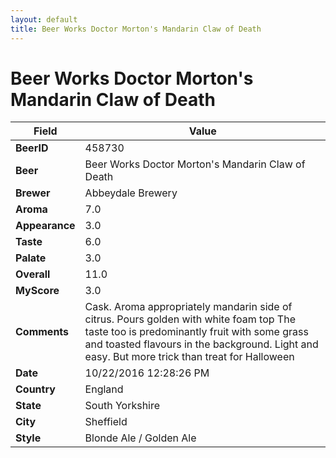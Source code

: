 ```yaml
---
layout: default
title: Beer Works Doctor Morton's Mandarin Claw of Death
---
```


# Beer Works Doctor Morton's Mandarin Claw of Death

| Field         | Value     |
|---------------|-----------|
| **BeerID** | 458730 |
| **Beer** | Beer Works Doctor Morton's Mandarin Claw of Death |
| **Brewer** | Abbeydale Brewery |
| **Aroma** | 7.0 |
| **Appearance** | 3.0 |
| **Taste** | 6.0 |
| **Palate** | 3.0 |
| **Overall** | 11.0 |
| **MyScore** | 3.0 |
| **Comments** | Cask. Aroma appropriately mandarin side of citrus. Pours golden with white foam top  The taste too is predominantly fruit with some grass and toasted flavours in the background. Light and easy. But more trick than treat for Halloween  |
| **Date** | 10/22/2016 12:28:26 PM |
| **Country** | England |
| **State** | South Yorkshire |
| **City** | Sheffield |
| **Style** | Blonde Ale / Golden Ale |
